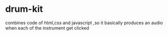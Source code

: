 # drum-kit
combines code of html,css and javascript ,so it basically produces an audio when each of the instrument get clicked
